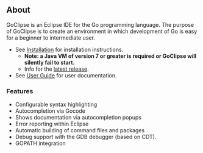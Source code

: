 ## About

GoClipse is an Eclipse IDE for the Go programming language. The purpose of GoClipse is to create an environment in which development of Go is easy for a beginner to intermediate user.

* See [Installation](Installation.md#installation) for installation instructions.
  * **Note: a Java VM of version 7 or greater is required or GoClipse will silently fail to start.**
  * Info for the [latest release](https://github.com/sesteel/goclipse/releases/latest).
* See [User Guide](UserGuide.md#user-guide) for user documentation.

### Features
- Configurable syntax highlighting
- Autocompletion via Gocode
- Shows documentation via autocompletion popups
- Error reporting within Eclipse
- Automatic building of command files and packages
- Debug support with the GDB debugger (based on CDT).
- GOPATH integration
